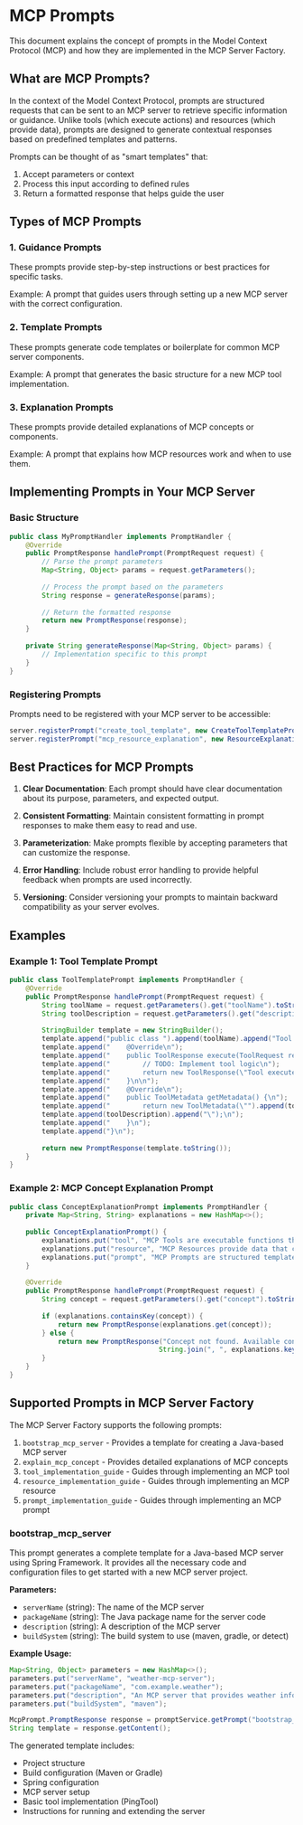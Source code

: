 # MCP Prompts

This document explains the concept of prompts in the Model Context Protocol (MCP) and how they are implemented in the MCP Server Factory.

## What are MCP Prompts?

In the context of the Model Context Protocol, prompts are structured requests that can be sent to an MCP server to retrieve specific information or guidance. Unlike tools (which execute actions) and resources (which provide data), prompts are designed to generate contextual responses based on predefined templates and patterns.

Prompts can be thought of as "smart templates" that:
1. Accept parameters or context
2. Process this input according to defined rules
3. Return a formatted response that helps guide the user

## Types of MCP Prompts

### 1. Guidance Prompts
These prompts provide step-by-step instructions or best practices for specific tasks.

Example: A prompt that guides users through setting up a new MCP server with the correct configuration.

### 2. Template Prompts
These prompts generate code templates or boilerplate for common MCP server components.

Example: A prompt that generates the basic structure for a new MCP tool implementation.

### 3. Explanation Prompts
These prompts provide detailed explanations of MCP concepts or components.

Example: A prompt that explains how MCP resources work and when to use them.

## Implementing Prompts in Your MCP Server

### Basic Structure

```java
public class MyPromptHandler implements PromptHandler {
    @Override
    public PromptResponse handlePrompt(PromptRequest request) {
        // Parse the prompt parameters
        Map<String, Object> params = request.getParameters();
        
        // Process the prompt based on the parameters
        String response = generateResponse(params);
        
        // Return the formatted response
        return new PromptResponse(response);
    }
    
    private String generateResponse(Map<String, Object> params) {
        // Implementation specific to this prompt
    }
}
```

### Registering Prompts

Prompts need to be registered with your MCP server to be accessible:

```java
server.registerPrompt("create_tool_template", new CreateToolTemplatePrompt());
server.registerPrompt("mcp_resource_explanation", new ResourceExplanationPrompt());
```

## Best Practices for MCP Prompts

1. **Clear Documentation**: Each prompt should have clear documentation about its purpose, parameters, and expected output.

2. **Consistent Formatting**: Maintain consistent formatting in prompt responses to make them easy to read and use.

3. **Parameterization**: Make prompts flexible by accepting parameters that can customize the response.

4. **Error Handling**: Include robust error handling to provide helpful feedback when prompts are used incorrectly.

5. **Versioning**: Consider versioning your prompts to maintain backward compatibility as your server evolves.

## Examples

### Example 1: Tool Template Prompt

```java
public class ToolTemplatePrompt implements PromptHandler {
    @Override
    public PromptResponse handlePrompt(PromptRequest request) {
        String toolName = request.getParameters().get("toolName").toString();
        String toolDescription = request.getParameters().get("description").toString();
        
        StringBuilder template = new StringBuilder();
        template.append("public class ").append(toolName).append("Tool implements Tool {\n\n");
        template.append("    @Override\n");
        template.append("    public ToolResponse execute(ToolRequest request) {\n");
        template.append("        // TODO: Implement tool logic\n");
        template.append("        return new ToolResponse(\"Tool executed successfully\");\n");
        template.append("    }\n\n");
        template.append("    @Override\n");
        template.append("    public ToolMetadata getMetadata() {\n");
        template.append("        return new ToolMetadata(\"").append(toolName).append("\", \"");
        template.append(toolDescription).append("\");\n");
        template.append("    }\n");
        template.append("}\n");
        
        return new PromptResponse(template.toString());
    }
}
```

### Example 2: MCP Concept Explanation Prompt

```java
public class ConceptExplanationPrompt implements PromptHandler {
    private Map<String, String> explanations = new HashMap<>();
    
    public ConceptExplanationPrompt() {
        explanations.put("tool", "MCP Tools are executable functions that perform actions...");
        explanations.put("resource", "MCP Resources provide data that can be accessed by the client...");
        explanations.put("prompt", "MCP Prompts are structured templates that generate responses...");
    }
    
    @Override
    public PromptResponse handlePrompt(PromptRequest request) {
        String concept = request.getParameters().get("concept").toString().toLowerCase();
        
        if (explanations.containsKey(concept)) {
            return new PromptResponse(explanations.get(concept));
        } else {
            return new PromptResponse("Concept not found. Available concepts: " + 
                                     String.join(", ", explanations.keySet()));
        }
    }
}
```

## Supported Prompts in MCP Server Factory

The MCP Server Factory supports the following prompts:

1. `bootstrap_mcp_server` - Provides a template for creating a Java-based MCP server
2. `explain_mcp_concept` - Provides detailed explanations of MCP concepts
3. `tool_implementation_guide` - Guides through implementing an MCP tool
4. `resource_implementation_guide` - Guides through implementing an MCP resource
5. `prompt_implementation_guide` - Guides through implementing an MCP prompt

### bootstrap_mcp_server

This prompt generates a complete template for a Java-based MCP server using Spring Framework. It provides all the necessary code and configuration files to get started with a new MCP server project.

**Parameters:**
- `serverName` (string): The name of the MCP server
- `packageName` (string): The Java package name for the server code
- `description` (string): A description of the MCP server
- `buildSystem` (string): The build system to use (maven, gradle, or detect)

**Example Usage:**
```java
Map<String, Object> parameters = new HashMap<>();
parameters.put("serverName", "weather-mcp-server");
parameters.put("packageName", "com.example.weather");
parameters.put("description", "An MCP server that provides weather information");
parameters.put("buildSystem", "maven");

McpPrompt.PromptResponse response = promptService.getPrompt("bootstrap_mcp_server").handle(parameters);
String template = response.getContent();
```

The generated template includes:
- Project structure
- Build configuration (Maven or Gradle)
- Spring configuration
- MCP server setup
- Basic tool implementation (PingTool)
- Instructions for running and extending the server
